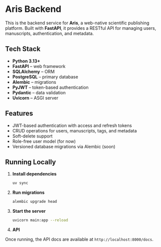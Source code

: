 # Aris Backend

This is the backend service for **Aris**, a web-native scientific publishing platform.
Built with **FastAPI**, it provides a RESTful API for managing users, manuscripts,
authentication, and metadata.

## Tech Stack

- **Python 3.13+**
- **FastAPI** – web framework
- **SQLAlchemy** – ORM
- **PostgreSQL** – primary database
- **Alembic** – migrations
- **PyJWT** – token-based authentication
- **Pydantic** – data validation
- **Uvicorn** – ASGI server

## Features

- JWT-based authentication with access and refresh tokens
- CRUD operations for users, manuscripts, tags, and metadata
- Soft-delete support
- Role-free user model (for now)
- Versioned database migrations via Alembic (soon)

## Running Locally

1. **Install dependencies**

   ```bash
   uv sync
   ```

2. **Run migrations**

   ```bash
   alembic upgrade head
   ```

3. **Start the server**

   ```bash
   uvicorn main:app --reload
   ```

3. **API**

Once running, the API docs are available at `http://localhost:8000/docs`.

